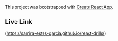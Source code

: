 This project was bootstrapped with [Create React App](https://github.com/facebook/create-react-app).

## Live Link

(https://samira-estes-garcia.github.io/react-drills/)